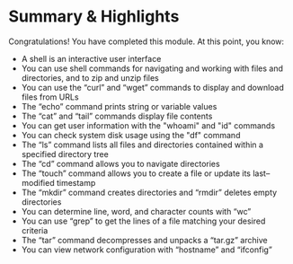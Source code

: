 # Summary & Highlights

Congratulations! You have completed this module. At this point, you know:  

- A shell is an interactive user interface 
- You can use shell commands for navigating and working with files and directories, and to zip and unzip files 
- You can use the “curl” and “wget” commands to display and download files from URLs 
- The “echo” command prints string or variable values 
- The “cat” and “tail” commands display file contents 
- You can get user information with the "whoami" and "id" commands 
- You can check system disk usage using the "df" command 
- The “ls” command lists all files and directories contained within a specified directory tree 
- The “cd” command allows you to navigate directories 
- The “touch” command allows you to create a file or update its last–modified timestamp 
- The “mkdir” command creates directories and “rmdir” deletes empty directories 
- You can determine line, word, and character counts with “wc” 
- You can use “grep” to get the lines of a file matching your desired criteria 
- The “tar” command decompresses and unpacks a “tar.gz” archive 
- You can view network configuration with “hostname” and “ifconfig” 